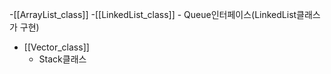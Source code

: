 
-[[ArrayList_class]]
-[[LinkedList_class]]
	- Queue인터페이스(LinkedList클래스가 구현)
- [[Vector_class]]
	- Stack클래스